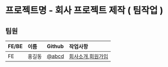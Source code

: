 # 프로젝트명 - 회사 프로젝트 제작 ( 팀작업 )

## 팀원
<!-- FE(프론트엔드) , BE(백엔드) -->
| FE/BE | 이름   | Github                          | 작업사항                                    |
| :---- | :----- | :------------------------------ | :------------------------------------------ |
| FE    | 홍길동 | [@abcd](http://github.com/abcd) | [회사소개](http://~~),[회원가입](http://~~) |